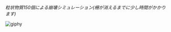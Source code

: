*粒状物質150個による崩壊シミュレーション(柵が消えるまでに少し時間がかかります)*

![giphy](https://user-images.githubusercontent.com/91046559/178481165-cff246a7-e718-486d-8111-1b519c4ee518.gif)
